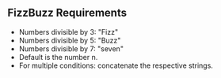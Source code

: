 ## FizzBuzz Requirements

- Numbers divisible by 3: "Fizz"
- Numbers divisible by 5: "Buzz"
- Numbers divisible by 7: "seven"
- Default is the number n.
- For multiple conditions: concatenate the respective strings.
